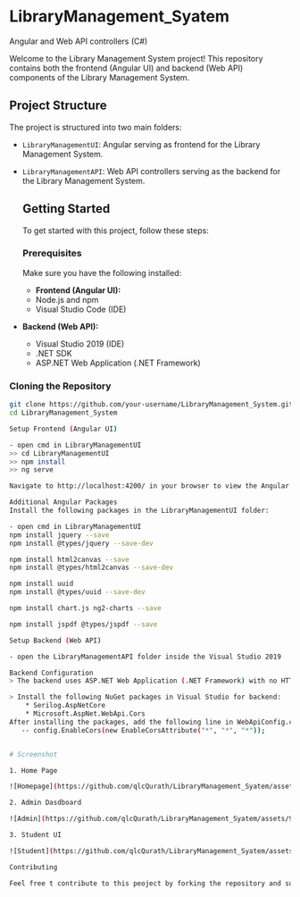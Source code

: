 # LibraryManagement_Syatem
Angular and Web API controllers (C#)

Welcome to the Library Management System project! This repository contains both the frontend (Angular UI) and backend (Web API) components of the Library Management System.

## Project Structure

The project is structured into two main folders:

- `LibraryManagementUI`: Angular serving as frontend for the Library Management System.
- `LibraryManagementAPI`: Web API controllers serving as the backend for the Library Management System.

  ## Getting Started

  To get started with this project, follow these steps:

  ### Prerequisites

  Make sure you have the following installed:

  - **Frontend (Angular UI):**
  - Node.js and npm
  - Visual Studio Code (IDE)

- **Backend (Web API):**
  - Visual Studio 2019 (IDE)
  - .NET SDK
  - ASP.NET Web Application (.NET Framework)

### Cloning the Repository

```bash
git clone https://github.com/your-username/LibraryManagement_System.git
cd LibraryManagement_System

Setup Frontend (Angular UI)

- open cmd in LibraryManagementUI
>> cd LibraryManagementUI
>> npm install
>> ng serve

Navigate to http://localhost:4200/ in your browser to view the Angular UI.

Additional Angular Packages
Install the following packages in the LibraryManagementUI folder:

- open cmd in LibraryManagementUI
npm install jquery --save
npm install @types/jquery --save-dev

npm install html2canvas --save
npm install @types/html2canvas --save-dev

npm install uuid
npm install @types/uuid --save-dev

npm install chart.js ng2-charts --save

npm install jspdf @types/jspdf --save

Setup Backend (Web API)

- open the LibraryManagementAPI folder inside the Visual Studio 2019

Backend Configuration
> The backend uses ASP.NET Web Application (.NET Framework) with no HTTPS configured.

> Install the following NuGet packages in Visual Studio for backend:
    * Serilog.AspNetCore
    * Microsoft.AspNet.WebApi.Cors
After installing the packages, add the following line in WebApiConfig.cs:
   -- config.EnableCors(new EnableCorsAttribute("*", "*", "*"));


# Screenshot

1. Home Page

![Homepage](https://github.com/qlcQurath/LibraryManagement_Syatem/assets/91178311/43651f81-a7a1-49cd-a4ee-e90137401dc8)

2. Admin Dasdboard

![Admin](https://github.com/qlcQurath/LibraryManagement_Syatem/assets/91178311/b093c81e-ea92-4e96-aed8-d3def83b641e)

3. Student UI

![Student](https://github.com/qlcQurath/LibraryManagement_Syatem/assets/91178311/1f6abe5a-2320-4750-83ab-cc0e3abc0ed6)

Contributing

Feel free t contribute to this peoject by forking the repository and submitting a pull request. Any improvements or bug fixes are welocome!
